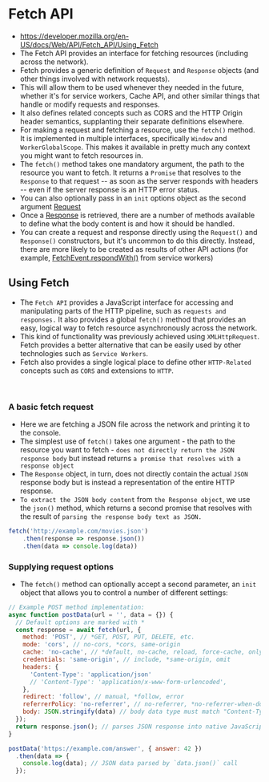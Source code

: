 # Fetch API
- https://developer.mozilla.org/en-US/docs/Web/API/Fetch_API/Using_Fetch
- The Fetch API provides an interface for fetching resources (including across the network).
- Fetch provides a generic definition of `Request` and `Response` objects (and other things involved with network requests).
- This will allow them to be used whenever they needed in the future, whether it's for service workers, Cache API, and other similar things that handle or modify requests and responses.
- It also defines related concepts such as CORS and the HTTP Origin header semantics, supplanting their separate definitions elsewhere.
- For making a request and fetching a resource, use the `fetch()` method. It is implemented in multiple interfaces, specifically `Window` and `WorkerGlobalScope`. This makes it available in pretty much any context you might want to fetch resources in.
- The `fetch()` method takes one mandatory argument, the path to the resource you want to fetch. It returns a `Promise` that resolves to the `Response` to that request -- as soon as the server responds with headers -- even if the server response is an HTTP error status.
- You can also optionally pass in an `init` options object as the second argument <a href="https://developer.mozilla.org/en-US/docs/Web/API/Request">Request</a>
- Once a <a href="https://developer.mozilla.org/en-US/docs/Web/API/Response">Response</a> is retrieved, there are a number of methods available to define what the body content is and how it should be handled.
- You can create a request and response directly using the `Request()` and `Response()` constructors, but it's uncommon to do this directly. Instead, there are more likely to be created as results of other API actions (for example, <a href="https://developer.mozilla.org/en-US/docs/Web/API/FetchEvent/respondWith">FetchEvent.respondWith()</a> from service workers)

## Using Fetch
- The `Fetch API` provides a JavaScript interface for accessing and manipulating parts of the HTTP pipeline, such as `requests and responses.` It also provides a global `fetch()` method that provides an easy, logical way to fetch resource asynchronously across the network.
- This kind of functionality was previously achieved using `XMLHttpRequest`. Fetch provides a better alternative that can be easily used by other technologies such as `Service Workers`.
- Fetch also provides a single logical place to define other `HTTP-Related` concepts such as `CORS` and extensions to `HTTP`.
<br />

### A basic fetch request
- Here we are fetching a JSON file across the network and printing it to the console. 
- The simplest use of `fetch()` takes one argument - the path to the resource you want to fetch - `does not directly return the JSON response body` but instead returns `a promise that resolves with a response object`
- The `Response` object, in turn, does not directly contain the actual `JSON` response body but is instead a representation of the entire HTTP response.
- `To extract the JSON body content` from `the Response object`, we use the `json()` method, which returns a second promise that resolves with the result of `parsing the response body text as JSON.` 

```javascript
fetch('http://example.com/movies.json')
    .then(response => response.json())
    .then(data => console.log(data))
```

### Supplying request options
- The `fetch()` method can optionally accept a second parameter, an `init` object that allows you to control a number of different settings:

```javascript
// Example POST method implementation:
async function postData(url = '', data = {}) {
  // Default options are marked with *
  const response = await fetch(url, {
    method: 'POST', // *GET, POST, PUT, DELETE, etc.
    mode: 'cors', // no-cors, *cors, same-origin
    cache: 'no-cache', // *default, no-cache, reload, force-cache, only-if-cached
    credentials: 'same-origin', // include, *same-origin, omit
    headers: {
      'Content-Type': 'application/json'
      // 'Content-Type': 'application/x-www-form-urlencoded',
    },
    redirect: 'follow', // manual, *follow, error
    referrerPolicy: 'no-referrer', // no-referrer, *no-referrer-when-downgrade, origin, origin-when-cross-origin, same-origin, strict-origin, strict-origin-when-cross-origin, unsafe-url
    body: JSON.stringify(data) // body data type must match "Content-Type" header
  });
  return response.json(); // parses JSON response into native JavaScript objects
}

postData('https://example.com/answer', { answer: 42 })
  .then(data => {
    console.log(data); // JSON data parsed by `data.json()` call
  });
```

